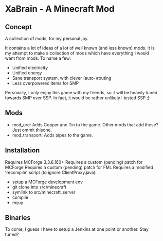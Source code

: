 XaBrain - A Minecraft Mod
=========================

Concept
-------
A collection of mods, for my personal joy.

It contains a lot of ideas of a lot of well known (and less known) mods. It is my attempt to make a collection of mods which have everything I would want from mods. To name a few:

 - Unified electricity
 - Unified energy
 - Sane transport system, with clever (auto-)routing
 - Less overpowered items for SMP

Personally, I only enjoy this game with my friends, so it will be heavily tuned towards SMP over SSP. In fact, it would be rather unlikely I tested SSP ;)


Mods
----

 - mod_ore: Adds Copper and Tin to the game. Other mods that add these? Just ommit thisone.
 - mod_transport: Adds pipes to the game.


Installation
------------

Requires MCForge 3.3.8.160+
Requires a custom (pending) patch for MCForge
Requires a custom (pending) patch for FML
Requires a modified 'recompile' script (to ignore ClientProxy.java)

- setup a MCForge development env
- git clone into src/minecraft
- symlink to src/minecraft_server
- compile
- enjoy


Binaries
--------

To come; I guess I have to setup a Jenkins at one point or another. Stay tuned?
